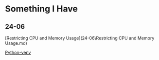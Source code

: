 # Something I Have

## 24-06

[Restricting CPU and Memory Usage](24-06\Restricting CPU and Memory Usage.md)

[Python-venv](24-06\python-venv.md)
